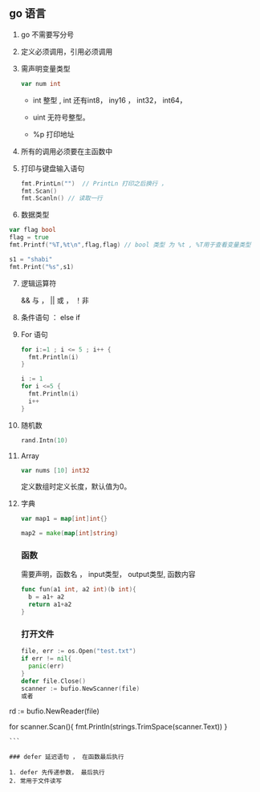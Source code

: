 ## go 语言

1. go 不需要写分号

2. 定义必须调用，引用必须调用

3. 需声明变量类型

   ```go
   var num int 
   ```

   - int   整型 , int 还有int8， iny16 ， int32， int64，

   - uint 无符号整型。 
   - %p 打印地址

4. 所有的调用必须要在主函数中

5. 打印与键盘输入语句

   ```go
   fmt.PrintLn("")  // PrintLn 打印之后换行 ， 
   fmt.Scan()
   fmt.Scanln() // 读取一行
   ```

6. 数据类型

```go
var flag bool
flag = true 
fmt.Printf("%T,%t\n",flag,flag) // bool 类型 为 %t , %T用于查看变量类型

s1 = "shabi"
fmt.Print("%s",s1) 
```



7. 逻辑运算符 

   &&  与   ， || 或   ，  ！非

8. 条件语句 ： else if

9. For 语句

   ```go
   for i:=1 ; i <= 5 ; i++ {
     fmt.Println(i)
   }
   
   i := 1  
   for i <=5 {
     fmt.Println(i)
     i++ 
   }
   ```

10. 随机数

    ```go
    rand.Intn(10)
    ```

11. Array 

    ```go
    var nums [10] int32 
    ```

    定义数组时定义长度，默认值为0。

12. 字典

    ```go
    var map1 = map[int]int{}
    ```

    ```go
    map2 = make(map[int]string)
    ```

    

    ### 函数

    需要声明，函数名 ， input类型， output类型, 函数内容

    ```go
    func fun(a1 int, a2 int)(b int){
      b = a1+ a2
      return a1+a2
    }
    ```

    ### 打开文件

    ```go		
    file, err := os.Open("test.txt")
    if err != nil{
      panic(err)
    }
    defer file.Close()
    scanner := bufio.NewScanner(file)
    或者
rd := bufio.NewReader(file)
    
for scanner.Scan(){
      fmt.Println(strings.TrimSpace(scanner.Text))
    }

    
    
    ```
    
    ### defer 延迟语句 ， 在函数最后执行
    
    1. defer 先传递参数， 最后执行
    2. 常用于文件读写
    
    


